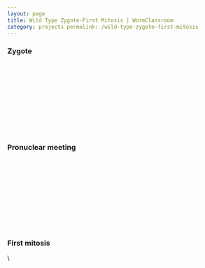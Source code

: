 ```yaml
---
layout: page
title: Wild Type Zygote-First Mitosis | WormClassroom
category: projects permalink: /wild-type-zygote-first-mitosis
---
```

### Zygote

<div style="width: 210px; height: 160px;" data="/files/worm/wt1A.mov"
type="div/quicktime" height="160" width="210">

 

</div>

### Pronuclear meeting

<div style="width: 210px; height: 160px;"
data="/files/worm/toProMeetA.mov" type="div/quicktime" height="160"
width="210">

</div>

### First mitosis

<div data="/files/worm/toFirMitosisA.mov" type="div/quicktime"
height="160" width="210">

</div>

\

